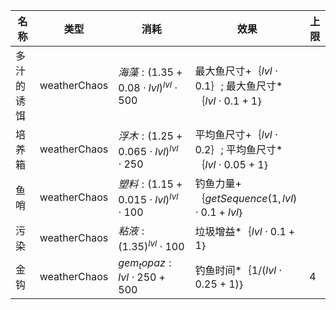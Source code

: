 | 名称  | 类型  | 消耗  | 效果  | 上限  |
| --- | --- | --- | --- | --- |
| 多汁的诱饵 | weatherChaos | ${ 海藻: {(1.35 + 0.08  \cdot  lvl)}^{lvl}  \cdot  500 }$ | 最大鱼尺寸+｛$lvl  \cdot  0.1$｝; 最大鱼尺寸*｛$lvl  \cdot  0.1 + 1$｝ |  |
| 培养箱 | weatherChaos | ${ 浮木: {(1.25 + 0.065  \cdot  lvl)}^{lvl}  \cdot  250 }$ | 平均鱼尺寸+｛$lvl  \cdot  0.2$｝; 平均鱼尺寸*｛$lvl  \cdot  0.05 + 1$｝ |  |
| 鱼哨 | weatherChaos | ${ 塑料: {(1.15 + 0.015  \cdot  lvl)}^{lvl}  \cdot  100 }$ | 钓鱼力量+｛$getSequence(1, lvl)  \cdot  0.1 + lvl$｝ |  |
| 污染 | weatherChaos | ${ 粘液: {(1.35)}^{lvl}  \cdot  100 }$ | 垃圾增益*｛$lvl  \cdot  0.1 + 1$｝ |  |
| 金钩 | weatherChaos | ${ gem_topaz: lvl  \cdot  250 + 500 }$ | 钓鱼时间*｛$1 / (lvl  \cdot  0.25 + 1)$｝ | 4 |

